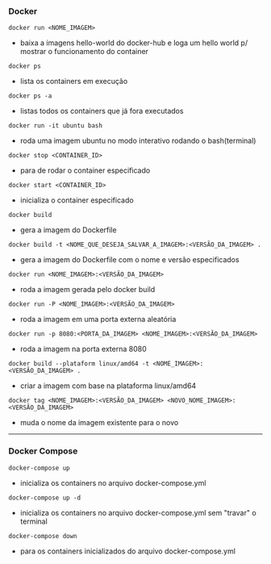 ### Docker

`docker run <NOME_IMAGEM>`
- baixa a imagens hello-world do docker-hub e loga um hello world p/ mostrar  o funcionamento do container

`docker ps`
- lista os containers em execução

`docker ps -a`
- listas todos os containers que já fora executados

`docker run -it ubuntu bash`
- roda uma imagem ubuntu no modo interativo rodando o bash(terminal)

`docker stop <CONTAINER_ID>`
- para de rodar o container especificado

`docker start <CONTAINER_ID>`
- inicializa o container especificado

`docker build`
- gera a imagem do Dockerfile

`docker build -t <NOME_QUE_DESEJA_SALVAR_A_IMAGEM>:<VERSÃO_DA_IMAGEM> .`
- gera a imagem do Dockerfile com o nome e versão especificados

`docker run <NOME_IMAGEM>:<VERSÃO_DA_IMAGEM>`
- roda a imagem gerada pelo docker build

`docker run -P <NOME_IMAGEM>:<VERSÃO_DA_IMAGEM>`
- roda a imagem em uma porta externa aleatória

`docker run -p 8080:<PORTA_DA_IMAGEM> <NOME_IMAGEM>:<VERSÃO_DA_IMAGEM>`
- roda a imagem na porta externa 8080

`docker build --plataform linux/amd64 -t <NOME_IMAGEM>:<VERSÃO_DA_IMAGEM> .`
- criar a imagem com base na plataforma linux/amd64

`docker tag <NOME_IMAGEM>:<VERSÃO_DA_IMAGEM> <NOVO_NOME_IMAGEM>:<VERSÃO_DA_IMAGEM>`
- muda o nome da imagem existente para o novo
---
### Docker Compose

`docker-compose up`
- inicializa os containers no arquivo docker-compose.yml

`docker-compose up -d`
- inicializa os containers no arquivo docker-compose.yml sem "travar" o terminal

`docker-compose down`
- para os containers inicializados do arquivo docker-compose.yml
